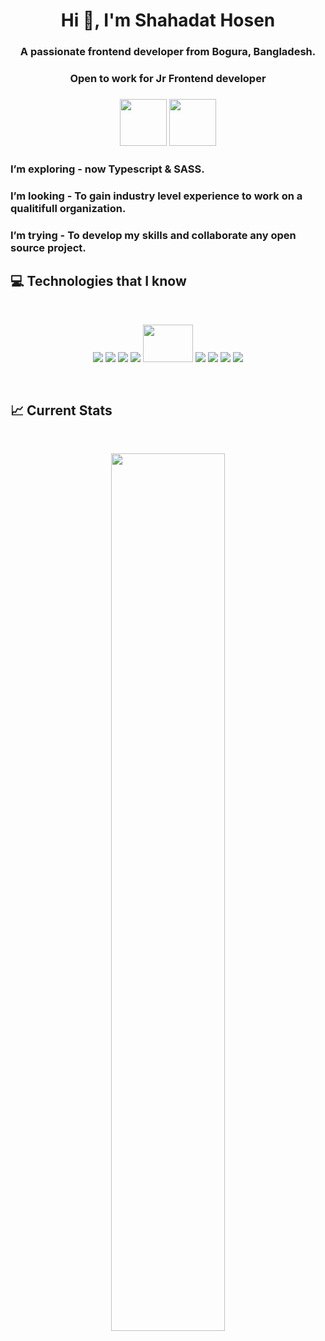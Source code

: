 <h1 align="center">Hi 👋, I'm Shahadat Hosen</h1>
<h3 align="center">A passionate frontend developer from Bogura, Bangladesh.</h3>
<h3 align="center">Open to work for Jr Frontend developer<h3>
  


  <div align="center">
    
[<img height="75" src="https://github.com/mir-hussain/mir-hussain/blob/main/images/icons/Linkedin.png">](https://www.linkedin.com/in/masum-billah-821a0a197/)
[<img height="75" src="https://github.com/mir-hussain/mir-hussain/blob/main/images/icons/Facebook.png">](https://web.facebook.com/masumbillah6584/)
  </div>
  
###  I’m exploring - now Typescript & SASS. 
###  I’m looking - To gain industry level experience to work on a qualitifull organization. 
###  I’m trying - To develop my skills and collaborate any open source project.

  
  
  ## :computer: Technologies that I know
<br>
<p align="center">
<img src="https://github.com/mir-hussain/mir-hussain/blob/main/images/icons/HTML.png"/>
<img src="https://github.com/mir-hussain/mir-hussain/blob/main/images/icons/css.png"/>

<img src="https://github.com/mir-hussain/mir-hussain/blob/main/images/icons/Bootsrap.png"/>
<img src="https://github.com/mir-hussain/mir-hussain/blob/main/images/icons/tailwind.png"/>
<img src="https://mui.com/static/logo.png" width="80" height="60"/>

<img src="https://github.com/mir-hussain/mir-hussain/blob/main/images/icons/JavaScript.png"/>
<img src="https://github.com/mir-hussain/mir-hussain/blob/main/images/icons/react.png"/>
<img src="https://github.com/mir-hussain/mir-hussain/blob/main/images/icons/express.png"/>
<img src="https://github.com/mir-hussain/mir-hussain/blob/main/images/icons/node.png"/>
</p><br/>
  
  ## :chart_with_upwards_trend: Current Stats

<br />
<p align="center">
  <img width="60%" src="https://github-readme-streak-stats.herokuapp.com/?user=masumbillah360&background=0D1117&sideNums=FFFFFF&sideLabels=9A9A9A&currStreakNum=FB8C00&dates=6E6E6E" />
</p>
  